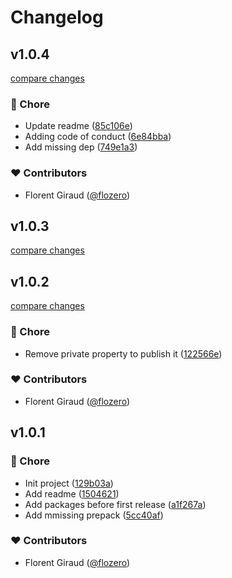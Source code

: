 # Changelog


## v1.0.4

[compare changes](https://github.com/flozero/deploy-ios-ipa/compare/v1.0.3...v1.0.4)

### 🏡 Chore

- Update readme ([85c106e](https://github.com/flozero/deploy-ios-ipa/commit/85c106e))
- Adding code of conduct ([6e84bba](https://github.com/flozero/deploy-ios-ipa/commit/6e84bba))
- Add missing dep ([749e1a3](https://github.com/flozero/deploy-ios-ipa/commit/749e1a3))

### ❤️ Contributors

- Florent Giraud ([@flozero](http://github.com/flozero))

## v1.0.3

[compare changes](https://github.com/flozero/deploy-ios-ipa/compare/v1.0.2...v1.0.3)

## v1.0.2

[compare changes](https://github.com/flozero/deploy-ios-ipa/compare/v1.0.1...v1.0.2)

### 🏡 Chore

- Remove private property to publish it ([122566e](https://github.com/flozero/deploy-ios-ipa/commit/122566e))

### ❤️ Contributors

- Florent Giraud ([@flozero](http://github.com/flozero))

## v1.0.1


### 🏡 Chore

- Init project ([129b03a](https://github.com/flozero/deploy-ios-ipa/commit/129b03a))
- Add readme ([1504621](https://github.com/flozero/deploy-ios-ipa/commit/1504621))
- Add packages before first release ([a1f267a](https://github.com/flozero/deploy-ios-ipa/commit/a1f267a))
- Add mmissing prepack ([5cc40af](https://github.com/flozero/deploy-ios-ipa/commit/5cc40af))

### ❤️ Contributors

- Florent Giraud ([@flozero](http://github.com/flozero))

